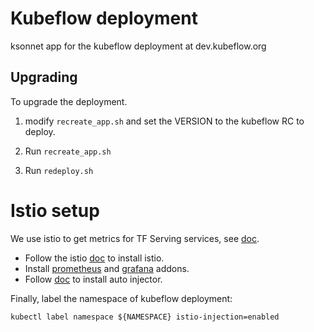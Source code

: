 # Kubeflow deployment

ksonnet app for the kubeflow deployment at dev.kubeflow.org

## Upgrading

To upgrade the deployment.

1. modify `recreate_app.sh` and set the VERSION to the kubeflow RC
   to deploy.

1. Run `recreate_app.sh`

1. Run `redeploy.sh`

# Istio setup

We use istio to get metrics for TF Serving services, see [doc](https://github.com/kubeflow/kubeflow/blob/master/components/k8s-model-server/istio-integration.md).
- Follow the istio [doc](https://istio.io/docs/setup/kubernetes/quick-start.html#installation-steps) to install istio. 
- Install [prometheus](https://istio.io/docs/setup/kubernetes/quick-start.html#installation-steps) 
and [grafana](https://istio.io/docs/tasks/telemetry/using-istio-dashboard.html) addons.
- Follow [doc](https://github.com/kubeflow/kubeflow/blob/master/components/k8s-model-server/istio-integration.md#install-and-configure-istio-sidecar-injector) to install auto injector.

Finally, label the namespace of kubeflow deployment:
```
kubectl label namespace ${NAMESPACE} istio-injection=enabled
```